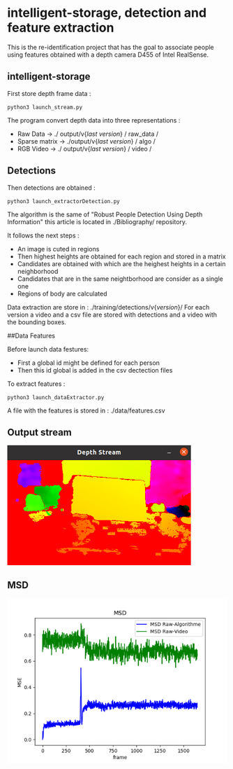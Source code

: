 # intelligent-storage, detection and feature extraction

This is the re-identification project that has the goal to associate people using features obtained with a depth camera D455 of Intel RealSense.

## intelligent-storage

First store depth frame data : 

```
python3 launch_stream.py
```

The program convert depth data into three representations : 

* Raw Data -> ./ output/v{*last version*} / raw_data /
* Sparse matrix -> ./output/v{*last version*} / algo /
* RGB Video -> ./ output/v{*last version*} / video /

## Detections

Then detections are obtained : 

```
python3 launch_extractorDetection.py
```

The algorithm is the same of "Robust People Detection Using Depth Information" this article is located in ./Bibliography/ repository.

It follows the next steps :

* An image is cuted in regions
* Then highest heights are obtained for each region and stored in a matrix
* Candidates are obtained with which are the heighest heights in a certain neighborhood
* Candidates that are in the same neightborhood are consider as a single one
* Regions of body are calculated

Data extraction are store in : ./training/detections/v{*version*}/
For each version a video and a csv file are stored with detections and a video with the bounding boxes.

##Data Features

Before launch data festures: 
* First a global id might be defined for each person
* Then this id global is added in the csv dectection files

To extract features : 

```
python3 launch_dataExtractor.py
```

A file with the features is stored in : ./data/features.csv




## Output stream 
![alt text](pictures/stream_output.png)


## MSD
![alt text](pictures/MSD.png)
